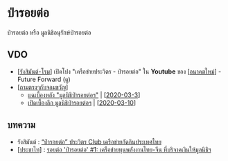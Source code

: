 # ป่ารอยต่อ

ป่ารอยต่อ หรือ มูลนิธิอนุรักษ์ป่ารอยต่อ

## VDO

- [[รังสิมันต์-โรม]] เปิดโปง "เครือข่ายประวิตร - ป่ารอยต่อ" ใน **Youtube** ของ [[อนาคตใหม่]] - Future Forward ([ดู](https://www.youtube.com/watch?v=9Wa_kOyY1sY))
- [[ถามตรงๆกับจอมขวัญ]]
  - [แฉเบื้องหลัง "มูลนิธิป่ารอยต่อฯ"](https://www.youtube.com/watch?v=zl5l__uZwDI) | [[2020-03-3]]
  - [เปิดเบื้องลึก มูลนิธิป่ารอยต่อฯ](https://www.youtube.com/watch?v=YpGt5wLv-ss) | [[2020-03-10]]

## บทความ

- รังสิมันต์ : [“ป่ารอยต่อ” ประวิตร Club เครือข่ายกัดกินประเทศไทย](https://futureforwardparty.org/?p=10808)
- [[ประชาไท]] : [รอยต่อ 'ป่ารอยต่อ' #1: เครือข่ายทุนพลังงานไทย-จีน ที่บริจาคเงินให้มูลนิธิฯ](https://prachatai.com/journal/2020/03/86839)


[//begin]: # "Autogenerated link references for markdown compatibility"
[รังสิมันต์-โรม]: รังสิมันต์-โรม "รังสิมันต์ โรม"
[อนาคตใหม่]: อนาคตใหม่ "อนาคตใหม่"
[ถามตรงๆกับจอมขวัญ]: ถามตรงๆกับจอมขวัญ "ถามตรงๆกับจอมขวัญ"
[2020-03-3]: 2020-03-3 "2020 03 3"
[2020-03-10]: 2020-03-10 "2020 03 10"
[ประชาไท]: ประชาไท "ประชาไท"
[//end]: # "Autogenerated link references"